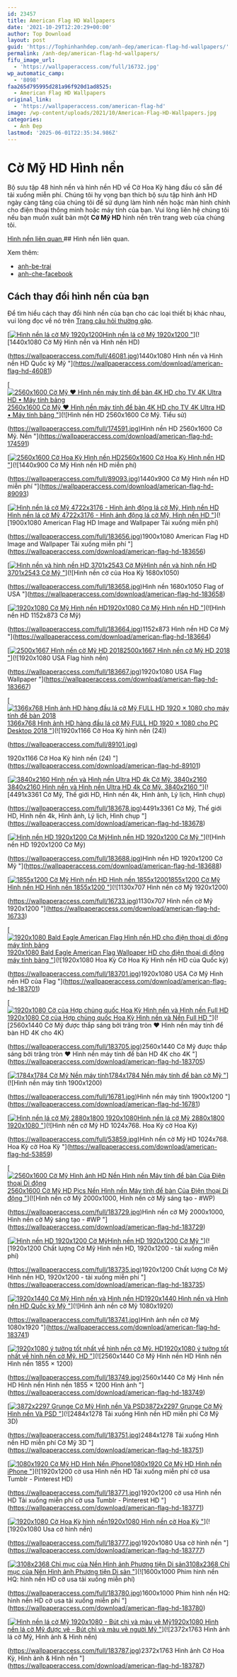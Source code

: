 ```yaml
---
id: 23457
title: American Flag HD Wallpapers
date: '2021-10-29T12:20:29+00:00'
author: Top Download
layout: post
guid: 'https://Tophinhanhdep.com/anh-dep/american-flag-hd-wallpapers/'
permalink: /anh-dep/american-flag-hd-wallpapers/
fifu_image_url:
  - 'https://wallpaperaccess.com/full/16732.jpg'
wp_automatic_camp:
  - '8098'
faa265d795995d281a96f920d1ad8525:
  - American Flag HD Wallpapers
original_link:
  - 'https://wallpaperaccess.com/american-flag-hd'
image: /wp-content/uploads/2021/10/American-Flag-HD-Wallpapers.jpg
categories:
  - Ảnh Đẹp
lastmod: '2025-06-01T22:35:34.986Z'
---
```

# Cờ Mỹ HD Hình nền

Bộ sưu tập 48 hình nền và hình nền HD về Cờ Hoa Kỳ hàng đầu có sẵn để tải xuống miễn phí. Chúng tôi hy vọng bạn thích bộ sưu tập hình ảnh HD ngày càng tăng của chúng tôi để sử dụng làm hình nền hoặc màn hình chính cho điện thoại thông minh hoặc máy tính của bạn. Vui lòng liên hệ chúng tôi nếu bạn muốn xuất bản một **Cờ Mỹ HD** hình nền trên trang web của chúng tôi.

[Hình nền liên quan ](#related) ## Hình nền liên quan.

   
 Xem thêm:

   
- [anh-be-trai](https://tophinhanhdep.com/hinh-anh-de-thuong/anh-be-trai/)
- [anh-che-facebook](https://tophinhanhdep.com/anh-che/anh-che-facebook/)

## Cách thay đổi hình nền của bạn

Để tìm hiểu cách thay đổi hình nền của bạn cho các loại thiết bị khác nhau, vui lòng đọc về nó trên [Trang câu hỏi thường gặp](https://tophinhanhdep.com/faq/).

  
[[![Hình nền lá cờ Mỹ 1920x1200](https://wallpaperaccess.com/full/16732.jpg)Hình nền lá cờ Mỹ 1920x1200 "](https://wallpaperaccess.com/download/american-flag-hd-16732)](![1440x1080 Cờ Mỹ Hình nền và Hình nền HD)

(https://wallpaperaccess.com/full/46081.jpg)1440x1080 Hình nền và Hình nền HD Quốc kỳ Mỹ "](https://wallpaperaccess.com/download/american-flag-hd-46081)

[[![2560x1600 Cờ ​​Mỹ ❤ Hình nền máy tính để bàn 4K HD cho TV 4K Ultra HD • Máy tính bảng](https://wallpaperaccess.com/full/44910.jpg)2560x1600 Cờ ​​Mỹ ❤ Hình nền máy tính để bàn 4K HD cho TV 4K Ultra HD • Máy tính bảng "](https://wallpaperaccess.com/download/american-flag-hd-44910)](![Hình nền HD 2560x1600 Cờ ​​Mỹ.  Tiểu sử)

(https://wallpaperaccess.com/full/174591.jpg)Hình nền HD 2560x1600 Cờ ​​Mỹ. Nền "](https://wallpaperaccess.com/download/american-flag-hd-174591)

[[![2560x1600 Cờ ​​Hoa Kỳ Hình nền HD](https://wallpaperaccess.com/full/183648.jpg)2560x1600 Cờ ​​Hoa Kỳ Hình nền HD "](https://wallpaperaccess.com/download/american-flag-hd-183648)](![1440x900 Cờ ​​Mỹ Hình nền HD miễn phí)

(https://wallpaperaccess.com/full/89093.jpg)1440x900 Cờ ​​Mỹ Hình nền HD miễn phí "](https://wallpaperaccess.com/download/american-flag-hd-89093)

[[![Hình nền lá cờ Mỹ 4722x3176 - Hình ảnh động lá cờ Mỹ, Hình nền HD](https://wallpaperaccess.com/full/15470.jpg)Hình nền lá cờ Mỹ 4722x3176 - Hình ảnh động lá cờ Mỹ, Hình nền HD "](https://wallpaperaccess.com/download/american-flag-hd-15470)](![1900x1080 American Flag HD Image and Wallpaper Tải xuống miễn phí)

(https://wallpaperaccess.com/full/183656.jpg)1900x1080 American Flag HD Image and Wallpaper Tải xuống miễn phí "](https://wallpaperaccess.com/download/american-flag-hd-183656)

[[![Hình nền và hình nền HD 3701x2543 Cờ Mỹ](https://wallpaperaccess.com/full/46070.jpg)Hình nền và hình nền HD 3701x2543 Cờ Mỹ "](https://wallpaperaccess.com/download/american-flag-hd-46070)](![Hình nền cờ của Hoa Kỳ 1680x1050)

(https://wallpaperaccess.com/full/183658.jpg)Hình nền 1680x1050 Flag of USA "](https://wallpaperaccess.com/download/american-flag-hd-183658)

[[![1920x1080 Cờ Mỹ Hình nền HD](https://wallpaperaccess.com/full/183660.jpg)1920x1080 Cờ Mỹ Hình nền HD "](https://wallpaperaccess.com/download/american-flag-hd-183660)](![Hình nền HD 1152x873 Cờ Mỹ)

(https://wallpaperaccess.com/full/183664.jpg)1152x873 Hình nền HD Cờ Mỹ "](https://wallpaperaccess.com/download/american-flag-hd-183664)

[[![2500x1667 Hình nền cờ Mỹ HD 2018](https://wallpaperaccess.com/full/52966.jpg)2500x1667 Hình nền cờ Mỹ HD 2018 "](https://wallpaperaccess.com/download/american-flag-hd-52966)](![1920x1080 USA Flag hình nền)

(https://wallpaperaccess.com/full/183667.jpg)1920x1080 USA Flag Wallpaper "](https://wallpaperaccess.com/download/american-flag-hd-183667)

[[![1366x768 Hình ảnh HD hàng đầu lá cờ Mỹ FULL HD 1920 × 1080 cho máy tính để bàn 2018](https://wallpaperaccess.com/full/174608.jpg)1366x768 Hình ảnh HD hàng đầu lá cờ Mỹ FULL HD 1920 × 1080 cho PC Desktop 2018 "](https://wallpaperaccess.com/download/american-flag-hd-174608)](![1920x1166 Cờ Hoa Kỳ hình nền (24))

(https://wallpaperaccess.com/full/89101.jpg)

1920x1166 Cờ Hoa Kỳ hình nền (24) "](https://wallpaperaccess.com/download/american-flag-hd-89101)

[[![3840x2160 Hình nền và Hình nền Ultra HD 4k Cờ Mỹ.  3840x2160](https://wallpaperaccess.com/full/183672.jpg)3840x2160 Hình nền và Hình nền Ultra HD 4k Cờ Mỹ. 3840x2160 "](https://wallpaperaccess.com/download/american-flag-hd-183672)](![4491x3361 Cờ Mỹ, Thế giới HD, Hình nền 4k, Hình ảnh, Lý lịch, Hình chụp)

(https://wallpaperaccess.com/full/183678.jpg)4491x3361 Cờ Mỹ, Thế giới HD, Hình nền 4k, Hình ảnh, Lý lịch, Hình chụp "](https://wallpaperaccess.com/download/american-flag-hd-183678)

[[![Hình nền HD 1920x1200 Cờ ​​Mỹ](https://wallpaperaccess.com/full/183681.jpg)Hình nền HD 1920x1200 Cờ ​​Mỹ "](https://wallpaperaccess.com/download/american-flag-hd-183681)](![Hình nền HD 1920x1200 Cờ ​​Mỹ)

(https://wallpaperaccess.com/full/183688.jpg)Hình nền HD 1920x1200 Cờ ​​Mỹ "](https://wallpaperaccess.com/download/american-flag-hd-183688)

[[![1855x1200 Cờ ​​Mỹ Hình nền HD Hình nền 1855x1200](https://wallpaperaccess.com/full/183692.jpg)1855x1200 Cờ ​​Mỹ Hình nền HD Hình nền 1855x1200 "](https://wallpaperaccess.com/download/american-flag-hd-183692)](![1130x707 Hình nền cờ Mỹ 1920x1200)

(https://wallpaperaccess.com/full/16733.jpg)1130x707 Hình nền cờ Mỹ 1920x1200 "](https://wallpaperaccess.com/download/american-flag-hd-16733)

[[![1920x1080 Bald Eagle American Flag Hình nền HD cho điện thoại di động máy tính bảng](https://wallpaperaccess.com/full/183699.jpg)1920x1080 Bald Eagle American Flag Wallpaper HD cho điện thoại di động máy tính bảng "](https://wallpaperaccess.com/download/american-flag-hd-183699)](![1920x1080 Hoa Kỳ Cờ Hoa Kỳ Hình nền HD của Quốc kỳ)

(https://wallpaperaccess.com/full/183701.jpg)1920x1080 USA Cờ Mỹ Hình nền HD của Flag "](https://wallpaperaccess.com/download/american-flag-hd-183701)

[[![1920x1080 Cờ của Hợp chủng quốc Hoa Kỳ Hình nền và Hình nền Full HD](https://wallpaperaccess.com/full/183702.png)1920x1080 Cờ của Hợp chủng quốc Hoa Kỳ Hình nền và Nền Full HD "](https://wallpaperaccess.com/download/american-flag-hd-183702)](![2560x1440 Cờ Mỹ được thắp sáng bởi trăng tròn ❤ Hình nền máy tính để bàn HD 4K cho 4K)

(https://wallpaperaccess.com/full/183705.jpg)2560x1440 Cờ Mỹ được thắp sáng bởi trăng tròn ❤ Hình nền máy tính để bàn HD 4K cho 4K "](https://wallpaperaccess.com/download/american-flag-hd-183705)

[[![1784x1784 Cờ Mỹ Nền máy tính](https://wallpaperaccess.com/full/183707.jpg)1784x1784 Nền máy tính để bàn cờ Mỹ "](https://wallpaperaccess.com/download/american-flag-hd-183707)](![Hình nền máy tính 1900x1200)

(https://wallpaperaccess.com/full/16781.jpg)Hình nền máy tính 1900x1200 "](https://wallpaperaccess.com/download/american-flag-hd-16781)

[[![Hình nền lá cờ Mỹ 2880x1800 1920x1080](https://wallpaperaccess.com/full/183712.jpg)Hình nền lá cờ Mỹ 2880x1800 1920x1080 "](https://wallpaperaccess.com/download/american-flag-hd-183712)](![Hình nền cờ Mỹ HD 1024x768.  Hoa Kỳ cờ Hoa Kỳ)

(https://wallpaperaccess.com/full/53859.jpg)Hình nền cờ Mỹ HD 1024x768. Hoa Kỳ cờ Hoa Kỳ "](https://wallpaperaccess.com/download/american-flag-hd-53859)

[[![2560x1600 Cờ ​​Mỹ Hình ảnh HD Nền Hình nền Máy tính để bàn Của Điện thoại Di động](https://wallpaperaccess.com/full/183726.jpg)2560x1600 Cờ ​​Mỹ HD Pics Nền Hình nền Máy tính để bàn Của Điện thoại Di động "](https://wallpaperaccess.com/download/american-flag-hd-183726)](![Hình nền cờ Mỹ 2000x1000, Hình nền cờ Mỹ sáng tạo - #WP)

(https://wallpaperaccess.com/full/183729.jpg)Hình nền cờ Mỹ 2000x1000, Hình nền cờ Mỹ sáng tạo - #WP "](https://wallpaperaccess.com/download/american-flag-hd-183729)

[[![Hình nền HD 1920x1200 Cờ ​​Mỹ](https://wallpaperaccess.com/full/183733.jpg)Hình nền HD 1920x1200 Cờ ​​Mỹ "](https://wallpaperaccess.com/download/american-flag-hd-183733)](![1920x1200 Chất lượng Cờ Mỹ Hình nền HD, 1920x1200 - tải xuống miễn phí)

(https://wallpaperaccess.com/full/183735.jpg)1920x1200 Chất lượng Cờ Mỹ Hình nền HD, 1920x1200 - tải xuống miễn phí "](https://wallpaperaccess.com/download/american-flag-hd-183735)

[[![1920x1440 Cờ Mỹ Hình nền và Hình nền HD](https://wallpaperaccess.com/full/6677.jpg)1920x1440 Hình nền và Hình nền HD Quốc kỳ Mỹ "](https://wallpaperaccess.com/download/american-flag-hd-6677)](![Hình ảnh nền cờ Mỹ 1080x1920)

(https://wallpaperaccess.com/full/183741.jpg)Hình ảnh nền cờ Mỹ 1080x1920 "](https://wallpaperaccess.com/download/american-flag-hd-183741)

[[![1920x1080 ý tưởng tốt nhất về hình nền cờ Mỹ.  HD](https://wallpaperaccess.com/full/53860.jpg)1920x1080 ý tưởng tốt nhất về hình nền cờ Mỹ. HD "](https://wallpaperaccess.com/download/american-flag-hd-53860)](![2560x1440 Cờ Mỹ Hình nền HD Hình nền Hình nền 1855 × 1200)

(https://wallpaperaccess.com/full/183749.jpg)2560x1440 Cờ Mỹ Hình nền HD Hình nền Hình nền 1855 × 1200 Hình ảnh "](https://wallpaperaccess.com/download/american-flag-hd-183749)

[[![3872x2297 Grunge Cờ Mỹ Hình nền Và PSD](https://wallpaperaccess.com/full/44898.jpg)3872x2297 Grunge Cờ Mỹ Hình nền Và PSD "](https://wallpaperaccess.com/download/american-flag-hd-44898)](![2484x1278 Tải xuống Hình nền HD miễn phí Cờ Mỹ 3D)

(https://wallpaperaccess.com/full/183751.jpg)2484x1278 Tải xuống Hình nền HD miễn phí Cờ Mỹ 3D "](https://wallpaperaccess.com/download/american-flag-hd-183751)

[[![1080x1920 Cờ Mỹ HD Hình Nền iPhone](https://wallpaperaccess.com/full/183768.jpg)1080x1920 Cờ Mỹ HD Hình nền iPhone "](https://wallpaperaccess.com/download/american-flag-hd-183768)](![1920x1200 cờ usa Hình nền HD Tải xuống miễn phí cờ usa Tumblr - Pinterest HD)

(https://wallpaperaccess.com/full/183771.jpg)1920x1200 cờ usa Hình nền HD Tải xuống miễn phí cờ usa Tumblr - Pinterest HD "](https://wallpaperaccess.com/download/american-flag-hd-183771)

[[![1920x1080 Cờ Hoa Kỳ hình nền](https://wallpaperaccess.com/full/183773.jpg)1920x1080 Hình nền cờ Hoa Kỳ "](https://wallpaperaccess.com/download/american-flag-hd-183773)](![1920x1080 Usa cờ hình nền)

(https://wallpaperaccess.com/full/183777.jpg)1920x1080 Usa cờ hình nền "](https://wallpaperaccess.com/download/american-flag-hd-183777)

[[![3108x2368 Chỉ mục của Nền Hình ảnh Phương tiện Di sản](https://wallpaperaccess.com/full/174632.jpg)3108x2368 Chỉ mục của Nền Hình ảnh Phương tiện Di sản "](https://wallpaperaccess.com/download/american-flag-hd-174632)](![1600x1000 Phim hình nền HQ: hình nền HD cờ usa tải xuống miễn phí)

(https://wallpaperaccess.com/full/183780.jpg)1600x1000 Phim hình nền HQ: hình nền HD cờ usa tải xuống miễn phí "](https://wallpaperaccess.com/download/american-flag-hd-183780)

[[![Hình nền lá cờ Mỹ 1920x1080 - Bút chì và màu vẽ Mỹ](https://wallpaperaccess.com/full/183781.jpg)1920x1080 Hình nền lá cờ Mỹ được vẽ - Bút chì và màu vẽ người Mỹ "](https://wallpaperaccess.com/download/american-flag-hd-183781)](![2372x1763 Hình ảnh lá cờ Mỹ, Hình ảnh & Hình nền)

(https://wallpaperaccess.com/full/183787.jpg)2372x1763 Hình ảnh Cờ Hoa Kỳ, Hình ảnh &amp; Hình nền "](https://wallpaperaccess.com/download/american-flag-hd-183787)

